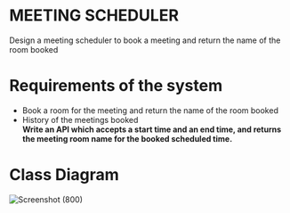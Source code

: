 # MEETING SCHEDULER
Design a meeting scheduler to book a meeting and return the name of the room booked

# Requirements of the system
- Book a room for the meeting and return the name of the room booked
- History of the meetings booked<br/>
**Write an API which accepts a start time and an end time, and returns the meeting room name for the booked scheduled time.**

# Class Diagram
![Screenshot (800)](https://github.com/hksirya/LowLevelDesign/assets/104431269/49277a56-8d6d-4570-9699-cd93cfebb081)
